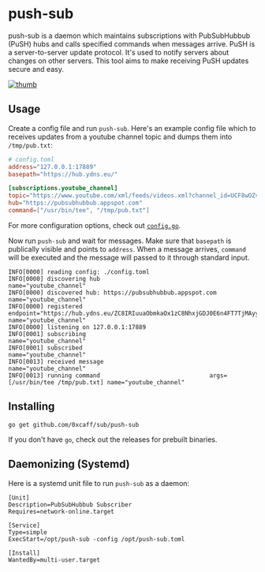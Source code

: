 push-sub
========

push-sub is a daemon which maintains subscriptions with PubSubHubbub (PuSH) hubs
and calls specified commands when messages arrive. PuSH is a server-to-server
update protocol. It's used to notify servers about changes on other servers.
This tool aims to make receiving PuSH updates secure and easy.

[![thumb]][video]

Usage
-----

Create a config file and run `push-sub`. Here's an example config file which to
receives updates from a youtube channel topic and dumps them into `/tmp/pub.txt`:

```toml
# config.toml
address="127.0.0.1:17889"
basepath="https://hub.ydns.eu/"

[subscriptions.youtube_channel]
topic="https://www.youtube.com/xml/feeds/videos.xml?channel_id=UCF8wOZvgrBZzj4netRo3m2A"
hub="https://pubsubhubbub.appspot.com"
command=["/usr/bin/tee", "/tmp/pub.txt"]
```

For more configuration options, check out [`config.go`][config].

Now run `push-sub` and wait for messages. Make sure that `basepath` is
publically visible and points to `address`. When a message arrives, `command`
will be executed and the message will passed to it through standard input.

    INFO[0000] reading config: ./config.toml                
    INFO[0000] discovering hub                                  name="youtube_channel"
    INFO[0000] discovered hub: https://pubsubhubbub.appspot.com name="youtube_channel"
    INFO[0000] registered endpoint="https://hub.ydns.eu/ZC8IRIuuaObmkaOx1zC8NhxjGDJ0E6n4FT7TjMAyyot3f6zxvupGacl56isMR6rGkHebwRwitNXObtAzjYxBKt0ze3k9XTD9q1i" name="youtube_channel"
    INFO[0000] listening on 127.0.0.1:17889
    INFO[0001] subscribing                                   name="youtube_channel"
    INFO[0001] subscribed                                    name="youtube_channel"
    INFO[0013] received message                              name="youtube_channel"
    INFO[0013] running command                               args=[/usr/bin/tee /tmp/pub.txt] name="youtube_channel"

Installing
----------

    go get github.com/0xcaff/sub/push-sub

If you don't have `go`, check out the releases for prebuilt binaries.

Daemonizing (Systemd)
-----------

Here is a systemd unit file to run `push-sub` as a daemon:

    [Unit]
    Description=PubSubHubbub Subscriber
    Requires=network-online.target

    [Service]
    Type=simple
    ExecStart=/opt/push-sub -config /opt/push-sub.toml

    [Install]
    WantedBy=multi-user.target

[releases]: https://github.com/0xcaff/sub/releases
[thumb]: https://i.imgur.com/tMr6WMv.png
[video]: https://asciinema.org/a/124256
[config]: https://github.com/0xcaff/sub/blob/master/push-sub/config.go
